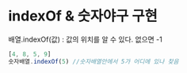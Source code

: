 # indexOf & 숫자야구 구현

배열.indexOf\(값\) : 값의 위치를 알 수 있다. 없으면 -1

```javascript
[4, 8, 5, 9]
숫자배열.indexOf(5) //숫자배열안에서 5가 어디에 있나 찾음
```

